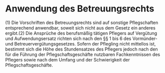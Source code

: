 # Anwendung des Betreuungsrechts

(1) Die Vorschriften des Betreuungsrechts sind auf sonstige Pflegschaften entsprechend anwendbar, soweit sich nicht aus dem Gesetz ein anderes ergibt.(2) Die Ansprüche des berufsmäßig tätigen Pflegers auf Vergütung und Aufwendungsersatz richten sich nach den §§ 1 bis 6 des Vormünder- und Betreuervergütungsgesetzes. Sofern der Pflegling nicht mittellos ist, bestimmt sich die Höhe des Stundensatzes des Pflegers jedoch nach den für die Führung der Pflegschaftsgeschäfte nutzbaren Fachkenntnissen des Pflegers sowie nach dem Umfang und der Schwierigkeit der Pflegschaftsgeschäfte. 

